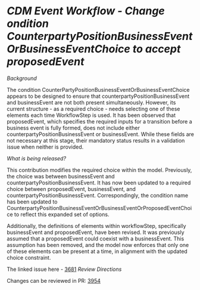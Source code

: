 # _CDM Event Workflow - Change ondition CounterpartyPositionBusinessEventOrBusinessEventChoice to accept proposedEvent_

_Background_

The condition CounterPartyPositionBusinessEventOrBusinessEventChoice appears to be designed to ensure that counterpartyPositionBusinessEvent and businessEvent are not both present simultaneously. However, its current structure - as a required choice - needs selecting one of these elements each time WorkflowStep is used.
It has been observed that proposedEvent, which specifies the required inputs for a transition before a business event is fully formed, does not include either counterpartyPositionBusinessEvent or businessEvent. While these fields are not necessary at this stage, their mandatory status results in a validation issue when neither is provided.

_What is being released?_

This contribution modifies the required choice within the model. Previously, the choice was between businessEvent and counterpartyPositionBusinessEvent. It has now been updated to a required choice between proposedEvent, businessEvent, and counterpartyPositionBusinessEvent. Correspondingly, the condition name has been updated to CounterpartyPositionBusinessEventOrBusinessEventOrProposedEventChoice to reflect this expanded set of options.

Additionally, the definitions of elements within workflowStep, specifically businessEvent and proposedEvent, have been revised. It was previously assumed that a proposedEvent could coexist with a businessEvent. This assumption has been removed, and the model now enforces that only one of these elements can be present at a time, in alignment with the updated choice constraint.

The linked issue here - [3681](https://github.com/finos/common-domain-model/issues/3681)
_Review Directions_

Changes can be reviewed in PR: [3954](https://github.com/finos/common-domain-model/pull/3954)
